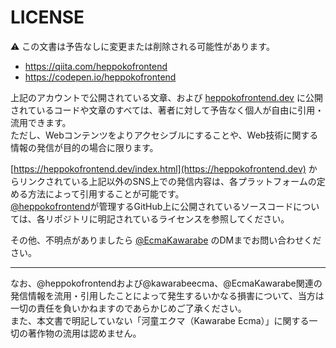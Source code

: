 # LICENSE

:warning: この文書は予告なしに変更または削除される可能性があります。

- <https://qiita.com/heppokofrontend>
- <https://codepen.io/heppokofrontend>

上記のアカウントで公開されている文章、および [heppokofrontend.dev](https://heppokofrontend.dev) に公開されているコードや文章のすべては、著者に対して予告なく個人が自由に引用・流用できます。  
ただし、Webコンテンツをよりアクセシブルにすることや、Web技術に関する情報の発信が目的の場合に限ります。

[https://heppokofrontend.dev/index.html](https://heppokofrontend.dev) からリンクされている上記以外のSNS上での発信内容は、各プラットフォームの定める方法によって引用することが可能です。  
[@heppokofrontend](https://github.com/heppokofrontend)が管理するGitHub上に公開されているソースコードについては、各リポジトリに明記されているライセンスを参照してください。

その他、不明点がありましたら [@EcmaKawarabe](https://twitter.com/EcmaKawarabe) のDMまでお問い合わせください。

-----

なお、@heppokofrontendおよび@kawarabeecma、@EcmaKawarabe関連の発信情報を流用・引用したことによって発生するいかなる損害について、当方は一切の責任を負いかねますのであらかじめご了承ください。  
また、本文書で明記していない「河童エクマ（Kawarabe Ecma）」に関する一切の著作物の流用は認めません。  


